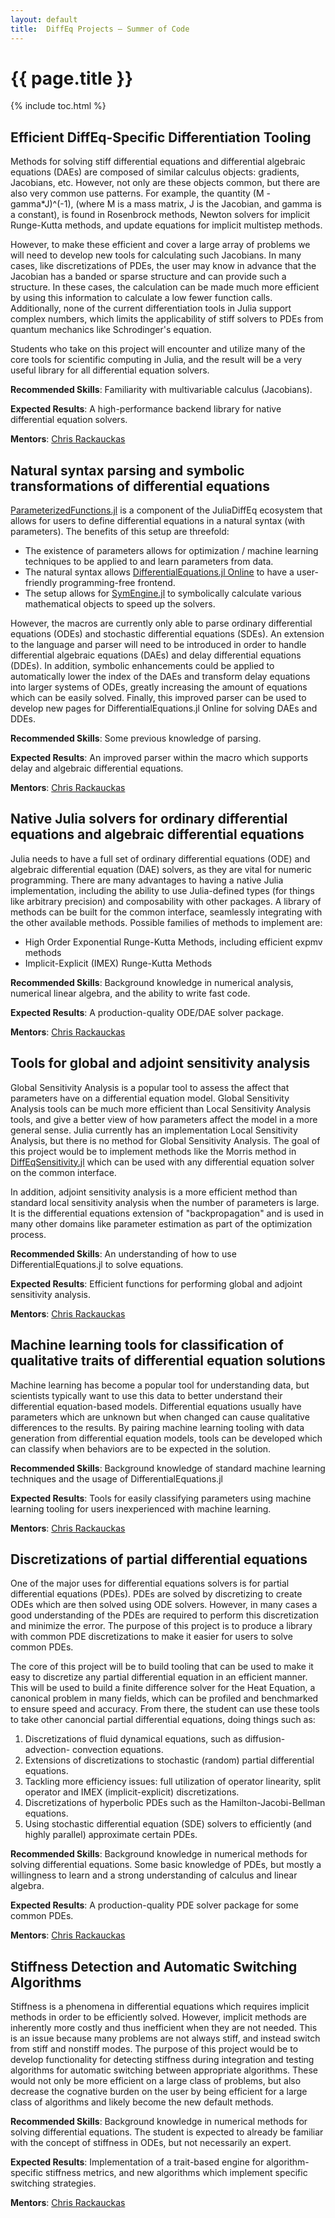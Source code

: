 ```yaml
---
layout: default
title:  DiffEq Projects – Summer of Code
---
```


# {{ page.title }}

{% include toc.html %}

## Efficient DiffEq-Specific Differentiation Tooling

Methods for solving stiff differential equations and differential algebraic
equations (DAEs) are composed of similar calculus objects: gradients, Jacobians,
etc.  However, not only are these objects common, but there are also very common
use patterns. For example, the quantity (M - gamma*J)^(-1), (where M is a mass
matrix, J is the Jacobian, and gamma is a constant), is found in Rosenbrock
methods, Newton solvers for implicit Runge-Kutta methods, and update equations
for implicit multistep methods.

However, to make these efficient and cover a large array of problems we will
need to develop new tools for calculating such Jacobians. In many cases, like
discretizations of PDEs, the user may know in advance that the Jacobian has a
banded or sparse structure and can provide such a structure. In these cases,
the calculation can be made much more efficient by using this information to
calculate a low fewer function calls. Additionally, none of the current
differentiation tools in Julia support complex numbers, which limits the
applicability of stiff solvers to PDEs from quantum mechanics like Schrodinger's
equation.

Students who take on this project will encounter and utilize many of the core tools for scientific computing in Julia, and the result will be a very useful library for all differential equation solvers.

**Recommended Skills**: Familiarity with multivariable calculus (Jacobians).

**Expected Results**: A high-performance backend library for native differential
equation solvers.

**Mentors**: [Chris Rackauckas](https://github.com/ChrisRackauckas)

## Natural syntax parsing and symbolic transformations of differential equations

[ParameterizedFunctions.jl](https://github.com/JuliaDiffEq/ParameterizedFunctions.jl)
is a component of the JuliaDiffEq ecosystem that allows for users to define differential
equations in a natural syntax (with parameters). The benefits of this setup are threefold:

- The existence of parameters allows for optimization / machine learning techniques
  to be applied to and learn parameters from data.
- The natural syntax allows [DifferentialEquations.jl Online](http://app.juliadiffeq.org/)
  to have a user-friendly programming-free frontend.
- The setup allows for [SymEngine.jl](https://github.com/symengine/SymEngine.jl)
  to symbolically calculate various mathematical objects to speed up the solvers.

However, the macros are currently only able to parse ordinary differential
equations (ODEs) and stochastic differential equations (SDEs). An extension to
the language and parser will need to be introduced in order to handle
differential algebraic equations (DAEs) and delay differential equations (DDEs).
In addition, symbolic enhancements could be applied to automatically lower the
index of the DAEs and transform delay equations into larger systems of ODEs,
greatly increasing the amount of equations which can be easily solved. Finally,
this improved parser can be used to develop new pages for DifferentialEquations.jl
Online for solving DAEs and DDEs.

**Recommended Skills**: Some previous knowledge of parsing.

**Expected Results**: An improved parser within the macro which supports delay
and algebraic differential equations.

**Mentors**: [Chris Rackauckas](https://github.com/ChrisRackauckas)

## Native Julia solvers for ordinary differential equations and algebraic differential equations

Julia needs to have a full set of ordinary differential equations (ODE) and
algebraic differential equation (DAE) solvers, as they are vital for numeric
programming. There are many advantages to having a native Julia implementation,
including the ability to use Julia-defined types (for things like arbitrary
precision) and composability with other packages. A library of methods can be
built for the common interface, seamlessly integrating with the other available
methods. Possible families of methods to implement are:

- High Order Exponential Runge-Kutta Methods, including efficient expmv methods
- Implicit-Explicit (IMEX) Runge-Kutta Methods

**Recommended Skills**: Background knowledge in numerical analysis, numerical
linear algebra, and the ability to write fast code.

**Expected Results**: A production-quality ODE/DAE solver package.

**Mentors**: [Chris Rackauckas](https://github.com/ChrisRackauckas)

## Tools for global and adjoint sensitivity analysis

Global Sensitivity Analysis is a popular tool to assess the affect that parameters
have on a differential equation model. Global Sensitivity Analysis tools can be
much more efficient than Local Sensitivity Analysis tools, and give a better
view of how parameters affect the model in a more general sense. Julia currently
has an implementation Local Sensitivity Analysis, but there is no method for Global
Sensitivity Analysis. The goal of this project would be to implement methods like
the Morris method in [DiffEqSensitivity.jl](https://github.com/JuliaDiffEq/DiffEqSensitivity.jl) which
can be used with any differential equation solver on the common interface.

In addition, adjoint sensitivity analysis is a more efficient method than
standard local sensitivity analysis when the number of parameters is large.
It is the differential equations extension of "backpropagation" and is used
in many other domains like parameter estimation as part of the optimization
process.

**Recommended Skills**: An understanding of how to use DifferentialEquations.jl
to solve equations.

**Expected Results**: Efficient functions for performing global and adjoint
sensitivity analysis.

**Mentors**: [Chris Rackauckas](https://github.com/ChrisRackauckas)

## Machine learning tools for classification of qualitative traits of differential equation solutions

Machine learning has become a popular tool for understanding data, but scientists
typically want to use this data to better understand their differential
equation-based models. Differential equations usually have parameters which are
unknown but when changed can cause qualitative differences to the results. By
pairing machine learning tooling with data generation from differential equation
models, tools can be developed which can classify when behaviors are to be
expected in the solution.

**Recommended Skills**: Background knowledge of standard machine learning
techniques and the usage of DifferentialEquations.jl

**Expected Results**: Tools for easily classifying parameters using machine
learning tooling for users inexperienced with machine learning.

**Mentors**: [Chris Rackauckas](https://github.com/ChrisRackauckas)

## Discretizations of partial differential equations

One of the major uses for differential equations solvers is for partial
differential equations (PDEs). PDEs are solved by discretizing to create ODEs
which are then solved using ODE solvers. However, in many cases a good
understanding of the PDEs are required to perform this discretization and
minimize the error. The purpose of this project is to produce a library with
common PDE discretizations to make it easier for users to solve common PDEs.

The core of this project will be to build tooling that can be used to make it
easy to discretize any partial differential equation in an efficient manner.
This will be used to build a finite difference solver for the Heat Equation, a
canonical problem in many fields, which can be profiled and benchmarked to
ensure speed and accuracy. From there, the student can use these tools to take
other canoncial partial differential equations, doing things such as:

1) Discretizations of fluid dynamical equations, such as diffusion-advection-
   convection equations.
2) Extensions of discretizations to stochastic (random) partial differential
   equations.
3) Tackling more efficiency issues: full utilization of operator linearity,
   split operator and IMEX (implicit-explicit) discretizations.
4) Discretizations of hyperbolic PDEs such as the Hamilton-Jacobi-Bellman
  equations.
5) Using stochastic differential equation (SDE) solvers to efficiently (and
   highly parallel) approximate certain PDEs.

**Recommended Skills**: Background knowledge in numerical methods for solving
differential equations. Some basic knowledge of PDEs, but mostly a willingness
to learn and a strong understanding of calculus and linear algebra.

**Expected Results**: A production-quality PDE solver package for some common PDEs.

**Mentors**: [Chris Rackauckas](https://github.com/ChrisRackauckas)

## Stiffness Detection and Automatic Switching Algorithms

Stiffness is a phenomena in differential equations which requires implicit methods
in order to be efficiently solved. However, implicit methods are inherently
more costly and thus inefficient when they are not needed. This is an issue
because many problems are not always stiff, and instead switch from stiff
and nonstiff modes. The purpose of this project would be to develop functionality
for detecting stiffness during integration and testing algorithms for automatic
switching between appropriate algorithms. These would not only be more efficient
on a large class of problems, but also decrease the cognative burden on the
user by being efficient for a large class of algorithms and likely become the
new default methods.

**Recommended Skills**: Background knowledge in numerical methods for solving
differential equations. The student is expected to already be familiar with
the concept of stiffness in ODEs, but not necessarily an expert.

**Expected Results**: Implementation of a trait-based engine for
algorithm-specific stiffness metrics, and new algorithms which implement
specific switching strategies.

**Mentors**: [Chris Rackauckas](https://github.com/ChrisRackauckas)

